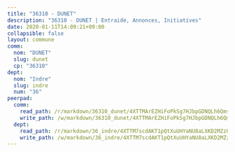 ```yaml
---
title: "36310 - DUNET"
description: "36310 - DUNET | Entraide, Annonces, Initiatives"
date: 2020-01-11T14:09:21+09:00
collapsible: false
layout: commune
comm:
  nom: "DUNET"
  slug: dunet
  cp: "36310"
dept:
  nom: "Indre"
  slug: indre
  num: "36"
peerpad:
  comm:
    read_path: /r/markdown/36310_dunet/4XTTMArEZHiFoPkSg7HJbpGDNQLh6QmsbUK3gNxmtJ3xNkdY4
    write_path: /w/markdown/36310_dunet/4XTTMArEZHiFoPkSg7HJbpGDNQLh6QmsbUK3gNxmtJ3xNkdY4-K3TgULPM7JUiRBwUSTWSYq6B3zTp8BQHHdSjdbKK9Tk2Zsad1VnZYVd7nQzMZ58L7a5WKKsnPCEfdnbtWcxn5gXxa9tQxjfzjH7pFD7yBzpQSMRX5z9oMAfqpjTaEUGJ77S4yiHE
  dept:
    read_path: /r/markdown/36_indre/4XTTM7scdAKT1pQtXuUHYaNU8aLXKD2MZzUyDRUiaoLJH1te1
    write_path: /w/markdown/36_indre/4XTTM7scdAKT1pQtXuUHYaNU8aLXKD2MZzUyDRUiaoLJH1te1-K3TgUJm9AdSDNtPtmMKFa5Tiw77X4i7zf6CsTYrtgVdahxAwuJV6RAfi8dWyH9wrbVDRxjX7knrwwECg7WApeuWQ945kurMeJLQeKJv4CQZseab78J3HMioZhgr2H44E9b6FqBoT
---
```


